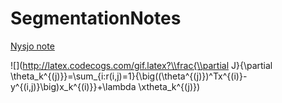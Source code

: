 # SegmentationNotes


[Nysjo note](https://github.com/freyakniglty/SegmentationNotes/blob/master/Nysjo_note.md)

![](http://latex.codecogs.com/gif.latex?\\frac{\\partial J}{\\partial \\theta_k^{(j)}}=\\sum_{i:r(i,j)=1}{\\big((\\theta^{(j)})^Tx^{(i)}-y^{(i,j)}\\big)x_k^{(i)}}+\\lambda \\xtheta_k^{(j)})

